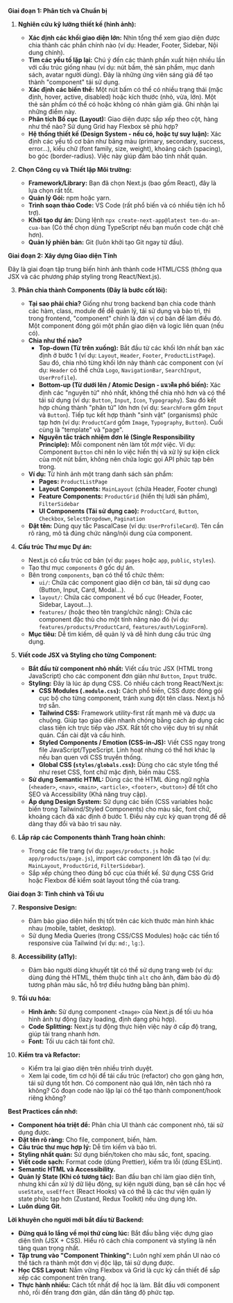 **Giai đoạn 1: Phân tích và Chuẩn bị**

1.  **Nghiên cứu kỹ lưỡng thiết kế (hình ảnh):**

    - **Xác định các khối giao diện lớn:** Nhìn tổng thể xem giao diện được chia thành các phần chính nào (ví dụ: Header, Footer, Sidebar, Nội dung chính).
    - **Tìm các yếu tố lặp lại:** Chú ý đến các thành phần xuất hiện nhiều lần với cấu trúc giống nhau (ví dụ: nút bấm, thẻ sản phẩm, mục danh sách, avatar người dùng). Đây là những ứng viên sáng giá để tạo thành "component" tái sử dụng.
    - **Xác định các biến thể:** Một nút bấm có thể có nhiều trạng thái (mặc định, hover, active, disabled) hoặc kích thước (nhỏ, vừa, lớn). Một thẻ sản phẩm có thể có hoặc không có nhãn giảm giá. Ghi nhận lại những điểm này.
    - **Phân tích Bố cục (Layout):** Giao diện được sắp xếp theo cột, hàng như thế nào? Sử dụng Grid hay Flexbox sẽ phù hợp?
    - **Hệ thống thiết kế (Design System - nếu có, hoặc tự suy luận):** Xác định các yếu tố cơ bản như bảng màu (primary, secondary, success, error...), kiểu chữ (font family, size, weight), khoảng cách (spacing), bo góc (border-radius). Việc này giúp đảm bảo tính nhất quán.

2.  **Chọn Công cụ và Thiết lập Môi trường:**
    - **Framework/Library:** Bạn đã chọn Next.js (bao gồm React), đây là lựa chọn rất tốt.
    - **Quản lý Gói:** npm hoặc yarn.
    - **Trình soạn thảo Code:** VS Code (rất phổ biến và có nhiều tiện ích hỗ trợ).
    - **Khởi tạo dự án:** Dùng lệnh `npx create-next-app@latest ten-du-an-cua-ban` (Có thể chọn dùng TypeScript nếu bạn muốn code chặt chẽ hơn).
    - **Quản lý phiên bản:** Git (luôn khởi tạo Git ngay từ đầu).

**Giai đoạn 2: Xây dựng Giao diện Tĩnh**

Đây là giai đoạn tập trung biến hình ảnh thành code HTML/CSS (thông qua JSX và các phương pháp styling trong React/Next.js).

3.  **Phân chia thành Components (Đây là bước cốt lõi):**

    - **Tại sao phải chia?** Giống như trong backend bạn chia code thành các hàm, class, module để dễ quản lý, tái sử dụng và bảo trì, thì trong frontend, "component" chính là đơn vị cơ bản để làm điều đó. Một component đóng gói một phần giao diện và logic liên quan (nếu có).
    - **Chia như thế nào?**
      - **Top-down (Từ trên xuống):** Bắt đầu từ các khối lớn nhất bạn xác định ở bước 1 (ví dụ: `Layout`, `Header`, `Footer`, `ProductListPage`). Sau đó, chia nhỏ từng khối lớn này thành các component con (ví dụ: `Header` có thể chứa `Logo`, `NavigationBar`, `SearchInput`, `UserProfile`).
      - **Bottom-up (Từ dưới lên / Atomic Design - แนวคิด phổ biến):** Xác định các "nguyên tử" nhỏ nhất, không thể chia nhỏ hơn và có thể tái sử dụng (ví dụ: `Button`, `Input`, `Icon`, `Typography`). Sau đó kết hợp chúng thành "phân tử" lớn hơn (ví dụ: `SearchForm` gồm `Input` và `Button`). Tiếp tục kết hợp thành "sinh vật" (organisms) phức tạp hơn (ví dụ: `ProductCard` gồm `Image`, `Typography`, `Button`). Cuối cùng là "template" và "page".
      - **Nguyên tắc trách nhiệm đơn lẻ (Single Responsibility Principle):** Mỗi component nên làm tốt _một_ việc. Ví dụ: Component `Button` chỉ nên lo việc hiển thị và xử lý sự kiện click của một nút bấm, không nên chứa logic gọi API phức tạp bên trong.
    - **Ví dụ:** Từ hình ảnh một trang danh sách sản phẩm:
      - **Pages:** `ProductListPage`
      - **Layout Components:** `MainLayout` (chứa Header, Footer chung)
      - **Feature Components:** `ProductGrid` (hiển thị lưới sản phẩm), `FilterSidebar`
      - **UI Components (Tái sử dụng cao):** `ProductCard`, `Button`, `Checkbox`, `SelectDropdown`, `Pagination`
    - **Đặt tên:** Dùng quy tắc PascalCase (ví dụ: `UserProfileCard`). Tên cần rõ ràng, mô tả đúng chức năng/nội dung của component.

4.  **Cấu trúc Thư mục Dự án:**

    - Next.js có cấu trúc cơ bản (ví dụ: `pages` hoặc `app`, `public`, `styles`).
    - Tạo thư mục `components` ở gốc dự án.
    - Bên trong `components`, bạn có thể tổ chức thêm:
      - `ui/`: Chứa các component giao diện cơ bản, tái sử dụng cao (Button, Input, Card, Modal...).
      - `layout/`: Chứa các component về bố cục (Header, Footer, Sidebar, Layout...).
      - `features/` (hoặc theo tên trang/chức năng): Chứa các component đặc thù cho một tính năng nào đó (ví dụ: `features/products/ProductCard`, `features/auth/LoginForm`).
    - **Mục tiêu:** Dễ tìm kiếm, dễ quản lý và dễ hình dung cấu trúc ứng dụng.

5.  **Viết code JSX và Styling cho từng Component:**

    - **Bắt đầu từ component nhỏ nhất:** Viết cấu trúc JSX (HTML trong JavaScript) cho các component đơn giản như `Button`, `Input` trước.
    - **Styling:** Đây là lúc áp dụng CSS. Có nhiều cách trong React/Next.js:
      - **CSS Modules (`.module.css`):** Cách phổ biến, CSS được đóng gói cục bộ cho từng component, tránh xung đột tên class. Next.js hỗ trợ sẵn.
      - **Tailwind CSS:** Framework utility-first rất mạnh mẽ và được ưa chuộng. Giúp tạo giao diện nhanh chóng bằng cách áp dụng các class tiện ích trực tiếp vào JSX. Rất tốt cho việc duy trì sự nhất quán. Cần cài đặt và cấu hình.
      - **Styled Components / Emotion (CSS-in-JS):** Viết CSS ngay trong file JavaScript/TypeScript. Linh hoạt nhưng có thể hơi khác lạ nếu bạn quen với CSS truyền thống.
      - **Global CSS (`styles/globals.css`):** Dùng cho các style tổng thể như reset CSS, font chữ mặc định, biến màu CSS.
    - **Sử dụng Semantic HTML:** Dùng các thẻ HTML đúng ngữ nghĩa (`<header>`, `<nav>`, `<main>`, `<article>`, `<footer>`, `<button>`) để tốt cho SEO và Accessibility (Khả năng truy cập).
    - **Áp dụng Design System:** Sử dụng các biến (CSS variables hoặc biến trong Tailwind/Styled Components) cho màu sắc, font chữ, khoảng cách đã xác định ở bước 1. Điều này cực kỳ quan trọng để dễ dàng thay đổi và bảo trì sau này.

6.  **Lắp ráp các Components thành Trang hoàn chỉnh:**
    - Trong các file trang (ví dụ: `pages/products.js` hoặc `app/products/page.js`), import các component lớn đã tạo (ví dụ: `MainLayout`, `ProductGrid`, `FilterSidebar`).
    - Sắp xếp chúng theo đúng bố cục của thiết kế. Sử dụng CSS Grid hoặc Flexbox để kiểm soát layout tổng thể của trang.

**Giai đoạn 3: Tinh chỉnh và Tối ưu**

7.  **Responsive Design:**

    - Đảm bảo giao diện hiển thị tốt trên các kích thước màn hình khác nhau (mobile, tablet, desktop).
    - Sử dụng Media Queries (trong CSS/CSS Modules) hoặc các tiền tố responsive của Tailwind (ví dụ: `md:`, `lg:`).

8.  **Accessibility (a11y):**

    - Đảm bảo người dùng khuyết tật có thể sử dụng trang web (ví dụ: dùng đúng thẻ HTML, thêm thuộc tính `alt` cho ảnh, đảm bảo đủ độ tương phản màu sắc, hỗ trợ điều hướng bằng bàn phím).

9.  **Tối ưu hóa:**

    - **Hình ảnh:** Sử dụng component `<Image>` của Next.js để tối ưu hóa hình ảnh tự động (lazy loading, định dạng phù hợp).
    - **Code Splitting:** Next.js tự động thực hiện việc này ở cấp độ trang, giúp tải trang nhanh hơn.
    - **Font:** Tối ưu cách tải font chữ.

10. **Kiểm tra và Refactor:**
    - Kiểm tra lại giao diện trên nhiều trình duyệt.
    - Xem lại code, tìm cơ hội để tái cấu trúc (refactor) cho gọn gàng hơn, tái sử dụng tốt hơn. Có component nào quá lớn, nên tách nhỏ ra không? Có đoạn code nào lặp lại có thể tạo thành component/hook riêng không?

**Best Practices cần nhớ:**

- **Component hóa triệt để:** Phân chia UI thành các component nhỏ, tái sử dụng được.
- **Đặt tên rõ ràng:** Cho file, component, biến, hàm.
- **Cấu trúc thư mục hợp lý:** Dễ tìm kiếm và bảo trì.
- **Styling nhất quán:** Sử dụng biến/token cho màu sắc, font, spacing.
- **Viết code sạch:** Format code (dùng Prettier), kiểm tra lỗi (dùng ESLint).
- **Semantic HTML và Accessibility.**
- **Quản lý State (Khi có tương tác):** Ban đầu bạn chỉ làm giao diện tĩnh, nhưng khi cần xử lý dữ liệu động, sự kiện người dùng, bạn sẽ cần học về `useState`, `useEffect` (React Hooks) và có thể là các thư viện quản lý state phức tạp hơn (Zustand, Redux Toolkit) nếu ứng dụng lớn.
- **Luôn dùng Git.**

**Lời khuyên cho người mới bắt đầu từ Backend:**

- **Đừng quá lo lắng về mọi thứ cùng lúc:** Bắt đầu bằng việc dựng giao diện tĩnh (JSX + CSS). Hiểu rõ cách chia component và styling là nền tảng quan trọng nhất.
- **Tập trung vào "Component Thinking":** Luôn nghĩ xem phần UI nào có thể tách ra thành một đơn vị độc lập, tái sử dụng được.
- **Học CSS Layout:** Nắm vững Flexbox và Grid là cực kỳ cần thiết để sắp xếp các component trên trang.
- **Thực hành nhiều:** Cách tốt nhất để học là làm. Bắt đầu với component nhỏ, rồi đến trang đơn giản, dần dần tăng độ phức tạp.
